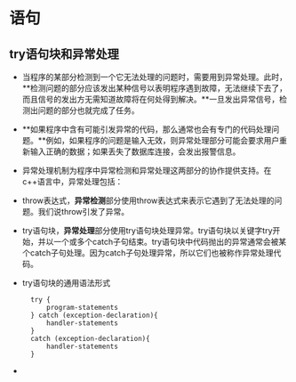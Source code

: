 # 语句
## try语句块和异常处理
* 当程序的某部分检测到一个它无法处理的问题时，需要用到异常处理。此时，**检测问题的部分应该发出某种信号以表明程序遇到故障，无法继续下去了，而且信号的发出方无需知道故障将在何处得到解决。**一旦发出异常信号，检测出问题的部分也就完成了任务。
* **如果程序中含有可能引发异常的代码，那么通常也会有专门的代码处理问题。**例如，如果程序的问题是输入无效，则异常处理部分可能会要求用户重新输入正确的数据；如果丢失了数据库连接，会发出报警信息。
* 异常处理机制为程序中异常检测和异常处理这两部分的协作提供支持。在c++语言中，异常处理包括：
* throw表达式，**异常检测**部分使用throw表达式来表示它遇到了无法处理的问题。我们说throw引发了异常。
* try语句块，**异常处理**部分使用try语句块处理异常。try语句块以关键字try开始，并以一个或多个catch子句结束。try语句块中代码抛出的异常通常会被某个catch子句处理。因为catch子句处理异常，所以它们也被称作异常处理代码。
* try语句块的通用语法形式
 
		try {
			program-statements
		} catch (exception-declaration){
			handler-statements
		}
		catch (exception-declaration){
			handler-statements
		}
* 

